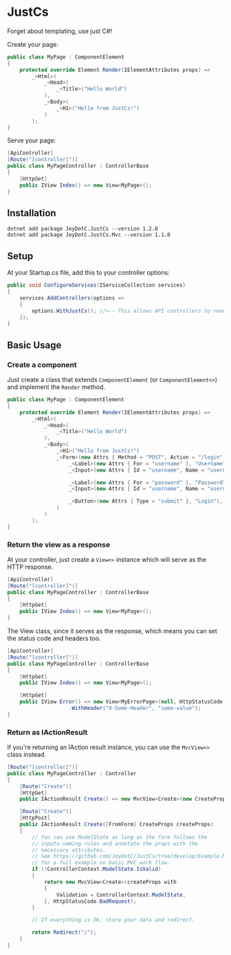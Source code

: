 ﻿# JustCs

Forget about templating, use just C#!

Create your page:

```csharp
public class MyPage : ComponentElement
{
    protected override Element Render(IElementAttributes props) =>
        _<Html>(
            _<Head>(
                _<Title>("Hello World")
            ),
            _<Body>(
                _<H1>("Hello from JustCs!")
            )
        );
}
```

Serve your page:

```csharp
[ApiController]
[Route("[controller]")]
public class MyPageController : ControllerBase
{
    [HttpGet]
    public IView Index() => new View<MyPage>();
}
```

## Installation

```shell
dotnet add package JeyDotC.JustCs --version 1.2.0
dotnet add package JeyDotC.JustCs.Mvc --version 1.1.0
```

## Setup

At your Startup.cs file, add this to your controller options:

```csharp
public void ConfigureServices(IServiceCollection services)
{
    services.AddControllers(options =>
    {
        options.WithJustCs(); //<-- This allows API controllers to render JustCs HTML views.
    });
}
```

## Basic Usage

### Create a component

Just create a class that extends `ComponentElement` (or `ComponentElement<>`) and implement the `Render` method.

```csharp
public class MyPage : ComponentElement
{
    protected override Element Render(IElementAttributes props) =>
        _<Html>(
            _<Head>(
                _<Title>("Hello World")
            ),
            _<Body>(
                _<H1>("Hello from JustCs!")
                _<Form>(new Attrs { Method = "POST", Action = "/login" },
                    _<Label>(new Attrs { For = "username" }, "Username"),
                    _<Input>(new Attrs { Id = "username", Name = "username", Type = "text", Placeholder = "User Name" }),

                    _<Label>(new Attrs { For = "password" }, "Password"),
                    _<Input>(new Attrs { Id = "username", Name = "username", Type = "password" }),

                    _<Button>(new Attrs { Type = "submit" }, "Login"),
                )
            )
        );
}
```

### Return the view as a response

At your controller, just create a `View<>` instance which will serve as the HTTP response.

```csharp
[ApiController]
[Route("[controller]")]
public class MyPageController : ControllerBase
{
    [HttpGet]
    public IView Index() => new View<MyPage>();
}
```

The View class, since it serves as the response, which means you can set the status code and headers too.

```csharp
[ApiController]
[Route("[controller]")]
public class MyPageController : ControllerBase
{
    [HttpGet]
    public IView Index() => new View<MyPage>();

    [HttpGet]
    public IView Error() => new View<MyErrorPage>(null, HttpStatusCode.ServerError)
                    .WithHeader("X-Some-Header", "some-value");
}
```

### Return as IActionResult

If you're returning an IAction result instance, you can use the `MvcView<>` class instead.

```csharp
[Route("[controller]")]
public class MyPageController : Controller
{
    [Route("Create")]
    [HttpGet]
    public IActionResult Create() => new MvcView<Create>(new CreateProps {});

    [Route("Create")]
    [HttpPost]
    public IActionResult Create([FromForm] CreateProps createProps)
    {
        // You can use ModelState as long as the form follows the
        // inputs naming rules and annotate the props with the
        // necessary attributes.
        // See https://github.com/JeyDotC/JustCs/tree/develop/Example.Mvc
        // for a full example on basic MVC work flow.
        if (!ControllerContext.ModelState.IsValid)
        {
            return new MvcView<Create>(createProps with
            {
                Validation = ControllerContext.ModelState,
            }, HttpStatusCode.BadRequest);
        }

        // If everything is Ok, store your data and redirect.

        return Redirect("/");
    }
}
```
